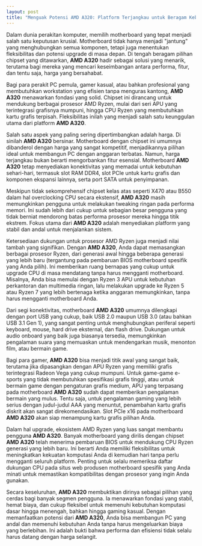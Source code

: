 ```yaml
---
layout: post
title: "Menguak Potensi AMD A320: Platform Terjangkau untuk Beragam Kebutuhan"
---
```


Dalam dunia perakitan komputer, memilih motherboard yang tepat menjadi salah satu keputusan krusial. Motherboard tidak hanya menjadi "jantung" yang menghubungkan semua komponen, tetapi juga menentukan fleksibilitas dan potensi upgrade di masa depan. Di tengah beragam pilihan chipset yang ditawarkan, **AMD A320** hadir sebagai solusi yang menarik, terutama bagi mereka yang mencari keseimbangan antara performa, fitur, dan tentu saja, harga yang bersahabat.

Bagi para perakit PC pemula, gamer kasual, atau bahkan profesional yang membutuhkan workstation yang efisien tanpa menguras kantong, **AMD A320** menawarkan fondasi yang solid. Chipset ini dirancang untuk mendukung berbagai prosesor AMD Ryzen, mulai dari seri APU yang terintegrasi grafisnya mumpuni, hingga CPU Ryzen yang membutuhkan kartu grafis terpisah. Fleksibilitas inilah yang menjadi salah satu keunggulan utama dari platform **AMD A320**.

Salah satu aspek yang paling sering dipertimbangkan adalah harga. Di sinilah **AMD A320** bersinar. Motherboard dengan chipset ini umumnya dibanderol dengan harga yang sangat kompetitif, menjadikannya pilihan ideal untuk membangun PC dengan anggaran terbatas. Namun, harga terjangkau bukan berarti mengorbankan fitur esensial. Motherboard **AMD A320** tetap menyediakan konektivitas yang memadai untuk kebutuhan sehari-hari, termasuk slot RAM DDR4, slot PCIe untuk kartu grafis dan komponen ekspansi lainnya, serta port SATA untuk penyimpanan.

Meskipun tidak sekomprehensif chipset kelas atas seperti X470 atau B550 dalam hal overclocking CPU secara ekstensif, **AMD A320** masih memungkinkan pengguna untuk melakukan tweaking ringan pada performa memori. Ini sudah lebih dari cukup untuk sebagian besar pengguna yang tidak berniat mendorong batas performa prosesor mereka hingga titik ekstrem. Fokus utama dari **AMD A320** adalah menyediakan platform yang stabil dan andal untuk menjalankan sistem.

Ketersediaan dukungan untuk prosesor AMD Ryzen juga menjadi nilai tambah yang signifikan. Dengan **AMD A320**, Anda dapat memasangkan berbagai prosesor Ryzen, dari generasi awal hingga beberapa generasi yang lebih baru (tergantung pada pembaruan BIOS motherboard spesifik yang Anda pilih). Ini memberikan ruang bernapas yang cukup untuk upgrade CPU di masa mendatang tanpa harus mengganti motherboard. Misalnya, Anda bisa memulai dengan Ryzen 3 APU untuk kebutuhan perkantoran dan multimedia ringan, lalu melakukan upgrade ke Ryzen 5 atau Ryzen 7 yang lebih bertenaga ketika anggaran memungkinkan, tanpa harus mengganti motherboard Anda.

Dari segi konektivitas, motherboard **AMD A320** umumnya dilengkapi dengan port USB yang cukup, baik USB 2.0 maupun USB 3.0 (atau bahkan USB 3.1 Gen 1), yang sangat penting untuk menghubungkan periferal seperti keyboard, mouse, hard drive eksternal, dan flash drive. Dukungan untuk audio onboard yang baik juga biasanya tersedia, memungkinkan pengalaman suara yang memuaskan untuk mendengarkan musik, menonton film, atau bermain game.

Bagi para gamer, **AMD A320** bisa menjadi titik awal yang sangat baik, terutama jika dipasangkan dengan APU Ryzen yang memiliki grafis terintegrasi Radeon Vega yang cukup mumpuni. Untuk game-game e-sports yang tidak membutuhkan spesifikasi grafis tinggi, atau untuk bermain game dengan pengaturan grafis medium, APU yang terpasang pada motherboard **AMD A320** sudah dapat memberikan pengalaman bermain yang mulus. Tentu saja, untuk pengalaman gaming yang lebih serius dengan judul-judul AAA yang menuntut, penambahan kartu grafis diskrit akan sangat direkomendasikan. Slot PCIe x16 pada motherboard **AMD A320** akan siap menampung kartu grafis pilihan Anda.

Dalam hal upgrade, ekosistem AMD Ryzen yang luas sangat membantu pengguna **AMD A320**. Banyak motherboard yang dirilis dengan chipset **AMD A320** telah menerima pembaruan BIOS untuk mendukung CPU Ryzen generasi yang lebih baru. Ini berarti Anda memiliki fleksibilitas untuk meningkatkan kekuatan komputasi Anda di kemudian hari tanpa perlu mengganti seluruh platform. Penting untuk selalu memeriksa daftar dukungan CPU pada situs web produsen motherboard spesifik yang Anda minati untuk memastikan kompatibilitas dengan prosesor yang ingin Anda gunakan.

Secara keseluruhan, **AMD A320** membuktikan dirinya sebagai pilihan yang cerdas bagi banyak segmen pengguna. Ia menawarkan fondasi yang stabil, hemat biaya, dan cukup fleksibel untuk memenuhi kebutuhan komputasi dasar hingga menengah, bahkan hingga gaming kasual. Dengan memanfaatkan potensi dari **AMD A320**, Anda bisa membangun PC yang andal dan memenuhi kebutuhan Anda tanpa harus mengeluarkan biaya yang berlebihan. Ini adalah bukti bahwa performa dan efisiensi tidak selalu harus datang dengan harga selangit.

